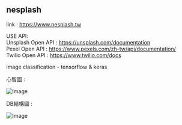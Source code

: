 ## nesplash

link : https://www.nesplash.tw

USE API:  
  Unsplash Open API : https://unsplash.com/documentation  
  Pexel Open API : https://www.pexels.com/zh-tw/api/documentation/  
  Twilio Open API : https://www.twilio.com/docs  
  
image classification - tensorflow & keras 


心智圖 :  

![Image](https://i.imgur.com/9jwKpbc.jpg)

DB結構圖 :  

![Image](https://imgur.com/qwmXvWH.jpg)
